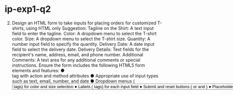# ip-exp1-q2

2.	Design an HTML form to take inputs for placing orders for customized T-shirts, using HTML only 
Suggestion:
Tagline on the Shirt: A text input field to enter the tagline.
Color: A dropdown menu to select the T-shirt color.
Size: A dropdown menu to select the T-shirt size.
Quantity: A number input field to specify the quantity.
Delivery Date: A date input field to select the delivery date.
Delivery Details: Text fields for the recipient's name, address, email, and phone number.
Additional Comments: A text area for any additional comments or special instructions.
Ensure the form includes the following HTML5 form elements and features:
●	<form> tag with action and method attributes
●	Appropriate use of input types such as text, email, number, and date
●	Dropdown menus (<select> and <option> tags) for color and size selection
●	Labels (<label> tags) for each input field
●	Submit and reset buttons (<button> or <input type="submit"> and <input type="reset">)
●	Placeholder text and fieldset for grouping related fields
●	Form validation attributes like required and pattern
